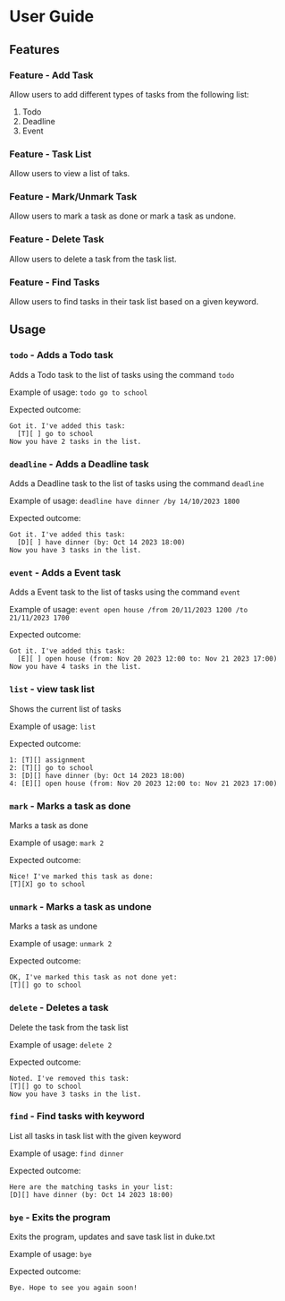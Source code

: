 # User Guide

## Features 

### Feature - Add Task

Allow users to add different types of tasks from the following list: 
1. Todo
2. Deadline
3. Event

### Feature - Task List

Allow users to view a list of taks.

### Feature - Mark/Unmark Task

Allow users to mark a task as done or mark a task as undone. 

### Feature - Delete Task

Allow users to delete a task from the task list.

### Feature - Find Tasks

Allow users to find tasks in their task list based on a given keyword.

## Usage

### `todo` - Adds a Todo task

Adds a Todo task to the list of tasks using the command `todo`

Example of usage: `todo go to school`

Expected outcome:

```
Got it. I've added this task:
  [T][ ] go to school
Now you have 2 tasks in the list.
```

### `deadline` - Adds a Deadline task

Adds a Deadline task to the list of tasks using the command `deadline`

Example of usage: `deadline have dinner /by 14/10/2023 1800`

Expected outcome:

```
Got it. I've added this task:
  [D][ ] have dinner (by: Oct 14 2023 18:00)
Now you have 3 tasks in the list.
```

### `event` - Adds a Event task

Adds a Event task to the list of tasks using the command `event`

Example of usage: `event open house /from 20/11/2023 1200 /to 21/11/2023 1700`

Expected outcome:

```
Got it. I've added this task:
  [E][ ] open house (from: Nov 20 2023 12:00 to: Nov 21 2023 17:00)
Now you have 4 tasks in the list.
```
### `list` - view task list

Shows the current list of tasks

Example of usage: `list`

Expected outcome:

```
1: [T][] assignment
2: [T][] go to school
3: [D][] have dinner (by: Oct 14 2023 18:00)
4: [E][] open house (from: Nov 20 2023 12:00 to: Nov 21 2023 17:00)
```

### `mark` - Marks a task as done

Marks a task as done 

Example of usage: `mark 2`

Expected outcome:

```
Nice! I've marked this task as done:
[T][X] go to school
```

### `unmark` - Marks a task as undone

Marks a task as undone 

Example of usage: `unmark 2`

Expected outcome:

```
OK, I've marked this task as not done yet:
[T][] go to school
```

### `delete` - Deletes a task

Delete the task from the task list 

Example of usage: `delete 2`

Expected outcome:

```
Noted. I've removed this task:
[T][] go to school
Now you have 3 tasks in the list.
```

### `find` - Find tasks with keyword

List all tasks in task list with the given keyword

Example of usage: `find dinner`

Expected outcome:

```
Here are the matching tasks in your list:
[D][] have dinner (by: Oct 14 2023 18:00)
```

### `bye` - Exits the program

Exits the program, updates and save task list in duke.txt

Example of usage: `bye`

Expected outcome:

```
Bye. Hope to see you again soon!
```
